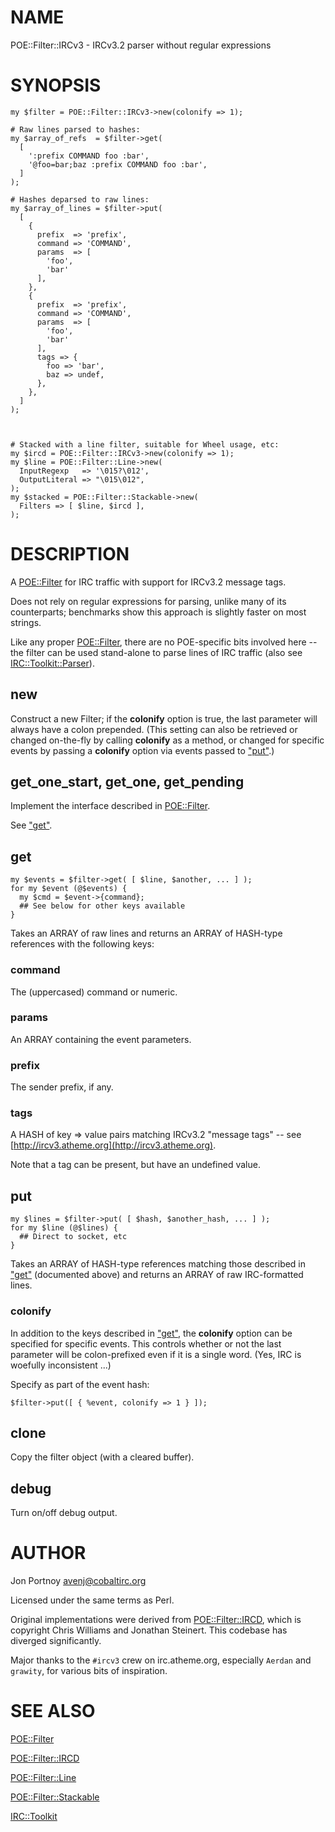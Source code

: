 # NAME

POE::Filter::IRCv3 - IRCv3.2 parser without regular expressions

# SYNOPSIS

    my $filter = POE::Filter::IRCv3->new(colonify => 1);

    # Raw lines parsed to hashes:
    my $array_of_refs  = $filter->get( 
      [ 
        ':prefix COMMAND foo :bar',
        '@foo=bar;baz :prefix COMMAND foo :bar',
      ]
    );

    # Hashes deparsed to raw lines:
    my $array_of_lines = $filter->put( 
      [
        {
          prefix  => 'prefix',
          command => 'COMMAND',
          params  => [
            'foo',
            'bar'
          ],
        },
        {
          prefix  => 'prefix',
          command => 'COMMAND',
          params  => [
            'foo',
            'bar'
          ],
          tags => {
            foo => 'bar',
            baz => undef,
          },
        },
      ] 
    );



    # Stacked with a line filter, suitable for Wheel usage, etc:
    my $ircd = POE::Filter::IRCv3->new(colonify => 1);
    my $line = POE::Filter::Line->new(
      InputRegexp   => '\015?\012',
      OutputLiteral => "\015\012",
    );
    my $stacked = POE::Filter::Stackable->new(
      Filters => [ $line, $ircd ],
    );

# DESCRIPTION

A [POE::Filter](http://search.cpan.org/perldoc?POE::Filter) for IRC traffic with support for IRCv3.2 message tags.

Does not rely on regular expressions for parsing, unlike many of its
counterparts; benchmarks show this approach is slightly faster on most strings.

Like any proper [POE::Filter](http://search.cpan.org/perldoc?POE::Filter), there are no POE-specific bits involved here
\-- the filter can be used stand-alone to parse lines of IRC traffic (also see
[IRC::Toolkit::Parser](http://search.cpan.org/perldoc?IRC::Toolkit::Parser)).

## new

Construct a new Filter; if the __colonify__ option is true, 
the last parameter will always have a colon prepended.
(This setting can also be retrieved or changed on-the-fly by calling 
__colonify__ as a method, or changed for specific events by passing a 
__colonify__ option via events passed to ["put"](#put).)

## get\_one\_start, get\_one, get\_pending

Implement the interface described in [POE::Filter](http://search.cpan.org/perldoc?POE::Filter).

See ["get"](#get).

## get

    my $events = $filter->get( [ $line, $another, ... ] );
    for my $event (@$events) {
      my $cmd = $event->{command};
      ## See below for other keys available
    }

Takes an ARRAY of raw lines and returns an ARRAY of HASH-type references with 
the following keys:

### command

The (uppercased) command or numeric.

### params

An ARRAY containing the event parameters.

### prefix

The sender prefix, if any.

### tags

A HASH of key => value pairs matching IRCv3.2 "message tags" -- see 
[http://ircv3.atheme.org](http://ircv3.atheme.org).

Note that a tag can be present, but have an undefined value.

## put

    my $lines = $filter->put( [ $hash, $another_hash, ... ] );
    for my $line (@$lines) {
      ## Direct to socket, etc
    }

Takes an ARRAY of HASH-type references matching those described in ["get"](#get) 
(documented above) and returns an ARRAY of raw IRC-formatted lines.

### colonify

In addition to the keys described in ["get"](#get), the __colonify__ option can be 
specified for specific events. This controls whether or not the last 
parameter will be colon-prefixed even if it is a single word. (Yes, IRC is 
woefully inconsistent ...)

Specify as part of the event hash:

    $filter->put([ { %event, colonify => 1 } ]);

## clone

Copy the filter object (with a cleared buffer).

## debug

Turn on/off debug output.

# AUTHOR

Jon Portnoy <avenj@cobaltirc.org>

Licensed under the same terms as Perl.

Original implementations were derived from [POE::Filter::IRCD](http://search.cpan.org/perldoc?POE::Filter::IRCD), 
which is copyright Chris Williams and Jonathan Steinert. This codebase has
diverged significantly.

Major thanks to the `#ircv3` crew on irc.atheme.org, especially `Aerdan` and
`grawity`, for various bits of inspiration.

# SEE ALSO

[POE::Filter](http://search.cpan.org/perldoc?POE::Filter)

[POE::Filter::IRCD](http://search.cpan.org/perldoc?POE::Filter::IRCD)

[POE::Filter::Line](http://search.cpan.org/perldoc?POE::Filter::Line)

[POE::Filter::Stackable](http://search.cpan.org/perldoc?POE::Filter::Stackable)

[IRC::Toolkit](http://search.cpan.org/perldoc?IRC::Toolkit)

